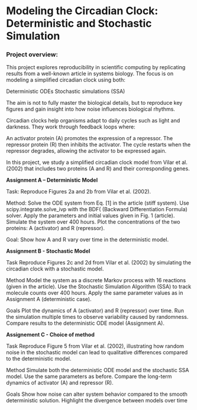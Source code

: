 # Modeling the Circadian Clock: Deterministic and Stochastic Simulation


### Project overview: 

This project explores reproducibility in scientific computing by replicating results from a well-known article in systems biology. The focus is on modeling a simplified circadian clock using both:

Deterministic ODEs
Stochastic simulations (SSA)

The aim is not to fully master the biological details, but to reproduce key figures and gain insight into how noise influences biological rhythms.

Circadian clocks help organisms adapt to daily cycles such as light and darkness. They work through feedback loops where:

An activator protein (A) promotes the expression of a repressor.
The repressor protein (R) then inhibits the activator.
The cycle restarts when the repressor degrades, allowing the activator to be expressed again.

In this project, we study a simplified circadian clock model from Vilar et al. (2002) that includes two proteins (A and R) and their corresponding genes.


**Assignment A – Deterministic Model**

Task: Reproduce Figures 2a and 2b from Vilar et al. (2002).

Method:
Solve the ODE system from Eq. [1] in the article (stiff system).
Use scipy.integrate.solve_ivp with the BDF( (Backward Differentiation Formula) solver.
Apply the parameters and initial values given in Fig. 1 (article).
Simulate the system over 400 hours.
Plot the concentrations of the two proteins: A (activator) and R (repressor).

Goal: Show how A and R vary over time in the deterministic model.

**Assignment B - Stochastic Model**

Task
Reproduce Figures 2c and 2d from Vilar et al. (2002) by simulating the circadian clock with a stochastic model.

Method
Model the system as a discrete Markov process with 16 reactions (given in the article).
Use the Stochastic Simulation Algorithm (SSA) to track molecule counts over 400 hours.
Apply the same parameter values as in Assignment A (deterministic case).

Goals
Plot the dynamics of A (activator) and R (repressor) over time.
Run the simulation multiple times to observe variability caused by randomness.
Compare results to the deterministic ODE model (Assignment A).


**Assignement C - Choice of method**

Task
Reproduce Figure 5 from Vilar et al. (2002), illustrating how random noise in the stochastic model can lead to qualitative differences compared to the deterministic model.

Method
Simulate both the deterministic ODE model and the stochastic SSA model.
Use the same parameters as before.
Compare the long-term dynamics of activator (A) and repressor (R).

Goals
Show how noise can alter system behavior compared to the smooth deterministic solution.
Highlight the divergence between models over time





